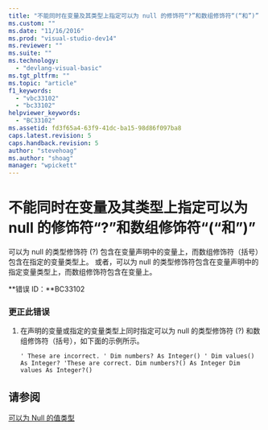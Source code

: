 ```yaml
---
title: "不能同时在变量及其类型上指定可以为 null 的修饰符“?”和数组修饰符“(“和”)” | Microsoft Docs"
ms.custom: ""
ms.date: "11/16/2016"
ms.prod: "visual-studio-dev14"
ms.reviewer: ""
ms.suite: ""
ms.technology: 
  - "devlang-visual-basic"
ms.tgt_pltfrm: ""
ms.topic: "article"
f1_keywords: 
  - "vbc33102"
  - "bc33102"
helpviewer_keywords: 
  - "BC33102"
ms.assetid: fd3f65a4-63f9-41dc-ba15-98d86f097ba8
caps.latest.revision: 5
caps.handback.revision: 5
author: "stevehoag"
ms.author: "shoag"
manager: "wpickett"
---
```

# 不能同时在变量及其类型上指定可以为 null 的修饰符“?”和数组修饰符“(“和”)”
可以为 null 的类型修饰符 \(?\) 包含在变量声明中的变量上，而数组修饰符（括号）包含在指定的变量类型上。 或者，可以为 null 的类型修饰符包含在变量声明中的指定变量类型上，而数组修饰符包含在变量上。  
  
 **错误 ID：**BC33102  
  
### 更正此错误  
  
1.  在声明的变量或指定的变量类型上同时指定可以为 null 的类型修饰符 \(?\) 和数组修饰符（括号），如下面的示例所示。  
  
    ```vb#  
    ' These are incorrect. ' Dim numbers? As Integer() ' Dim values() As Integer? 'These are correct. Dim numbers?() As Integer Dim values As Integer?()  
    ```  
  
## 请参阅  
 [可以为 Null 的值类型](../Topic/Nullable%20Value%20Types%20\(Visual%20Basic\).md)